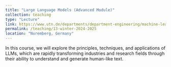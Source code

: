 ```yaml
---
title: "Large Language Models (Advanced Module)"
collection: teaching
type: "Lecture"
link: https://www.utn.de/departments/department-engineering/machine-learning-lab/
permalink: /teaching/13-winter-2024-2025
location: "Nuremberg, Germany"
---
```

In this course, we will explore the principles, techniques, and applications of LLMs, 
which are rapidly transforming industries and research fields through their ability to 
understand and generate human-like text.
